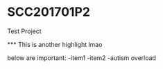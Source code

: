 # SCC201701P2
Test Project



*** This is another highlight lmao

below are important:
-item1
-item2
-autism overload
